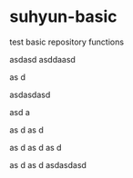 # suhyun-basic
test basic repository functions

asdasd
asddaasd

as
d



asdasdasd

asd
a

as
d
as
d

as
d
as
d
as
d

as
d
as
d
asdasdasd